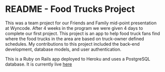 # README - Food Trucks Project

This was a team project for our Friends and Family mid-point presentation at Wyncode. After 4 weeks in the program we were given 4 days to complete our first project. This project is an app to help food truck fans find where the food trucks in the area are based on truck-owner defined schedules. My contributions to this project included the back-end development, database models, and user authentication.

This is a Ruby on Rails app deployed to Heroku and uses a PostgreSQL database. It is currently live [here](https://localtrucks.herokuapp.com)
